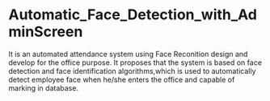 # Automatic_Face_Detection_with_AdminScreen
It is an automated attendance system using Face Reconition design and develop for the office purpose. It proposes that the system is based on face detection and face identification algorithms,which is used to automatically detect employee face when he/she enters the office and capable of marking in database.
